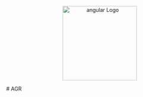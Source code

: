 <p align="center">
  <a href="https://angular.io/" target="blank"><img src="https://www.google.com/imgres?imgurl=https%3A%2F%2Fupload.wikimedia.org%2Fwikipedia%2Fcommons%2Fthumb%2Fc%2Fcf%2FAngular_full_color_logo.svg%2F2048px-Angular_full_color_logo.svg.png&tbnid=-tXaGTITimKZvM&vet=12ahUKEwjZ2KT0xfSFAxVOsycCHTvHBVQQMygAegQIARBK..i&imgrefurl=https%3A%2F%2Fen.m.wikipedia.org%2Fwiki%2FFile%3AAngular_full_color_logo.svg&docid=vBomXVnWPQf_lM&w=2048&h=2048&q=Angular%20logo%20svg&ved=2ahUKEwjZ2KT0xfSFAxVOsycCHTvHBVQQMygAegQIARBK" width="200" alt="angular Logo" /></a>

</p>
# AGR
